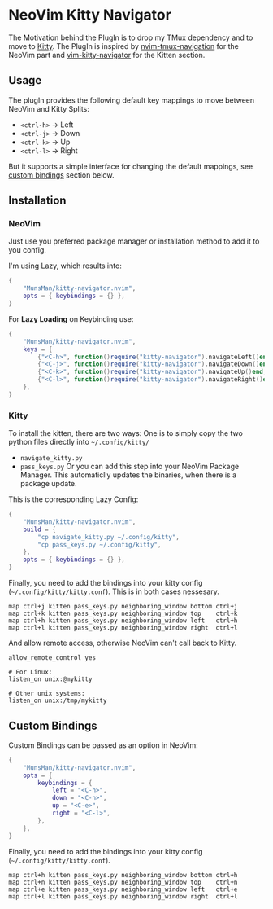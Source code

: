 # NeoVim Kitty Navigator

The Motivation behind the PlugIn is to drop my TMux dependency and to move to [Kitty](https://sw.kovidgoyal.net/kitty/).
The PlugIn is inspired by [nvim-tmux-navigation](https://github.com/alexghergh/nvim-tmux-navigation) for the NeoVim part and [vim-kitty-navigator](https://github.com/knubie/vim-kitty-navigator) for the Kitten section.

## Usage

The plugIn provides the following default key mappings to move between NeoVim and Kitty Splits:

- `<ctrl-h>` → Left
- `<ctrl-j>` → Down
- `<ctrl-k>` → Up
- `<ctrl-l>` → Right

But it supports a simple interface for changing the default mappings, see [custom bindings](#custom-bindings) section below.

## Installation

### NeoVim

Just use you preferred package manager or installation method to add it to you config.

I'm using Lazy, which results into:

```lua
{
    "MunsMan/kitty-navigator.nvim",
    opts = { keybindings = {} },
}
```

For **Lazy Loading** on Keybinding use:

```lua
{
    "MunsMan/kitty-navigator.nvim",
    keys = {
        {"<C-h>", function()require("kitty-navigator").navigateLeft()end, desc = "Move left a Split", mode = {"n"}},
        {"<C-j>", function()require("kitty-navigator").navigateDown()end, desc = "Move down a Split", mode = {"n"}},
        {"<C-k>", function()require("kitty-navigator").navigateUp()end, desc = "Move up a Split", mode = {"n"}},
        {"<C-l>", function()require("kitty-navigator").navigateRight()end, desc = "Move right a Split", mode = {"n"}},
    },
}
```

### Kitty

To install the kitten, there are two ways:
One is to simply copy the two python files directly into `~/.config/kitty/`
   - `navigate_kitty.py`
   - `pass_keys.py`
Or you can add this step into your NeoVim Package Manager.
This automaticlly updates the binaries, when there is a package update.

This is the corresponding Lazy Config:

```lua
{
    "MunsMan/kitty-navigator.nvim",
    build = {
        "cp navigate_kitty.py ~/.config/kitty",
        "cp pass_keys.py ~/.config/kitty",
    },
    opts = { keybindings = {} },
}
```

Finally, you need to add the bindings into your kitty config (`~/.config/kitty/kitty.conf`).
This is in both cases nessesary.

    map ctrl+j kitten pass_keys.py neighboring_window bottom ctrl+j
    map ctrl+k kitten pass_keys.py neighboring_window top    ctrl+k
    map ctrl+h kitten pass_keys.py neighboring_window left   ctrl+h
    map ctrl+l kitten pass_keys.py neighboring_window right  ctrl+l

And allow remote access, otherwise NeoVim can't call back to Kitty.

```
allow_remote_control yes

# For Linux:
listen_on unix:@mykitty

# Other unix systems:
listen_on unix:/tmp/mykitty
```

## Custom Bindings

Custom Bindings can be passed as an option in NeoVim:

```lua
{
    "MunsMan/kitty-navigator.nvim",
    opts = {
        keybindings = {
            left = "<C-h>",
            down = "<C-n>",
            up = "<C-e>",
            right = "<C-l>",
        },
    },
}
```

Finally, you need to add the bindings into your kitty config (`~/.config/kitty/kitty.conf`).

    map ctrl+h kitten pass_keys.py neighboring_window bottom ctrl+h
    map ctrl+n kitten pass_keys.py neighboring_window top    ctrl+n
    map ctrl+e kitten pass_keys.py neighboring_window left   ctrl+e
    map ctrl+l kitten pass_keys.py neighboring_window right  ctrl+l
